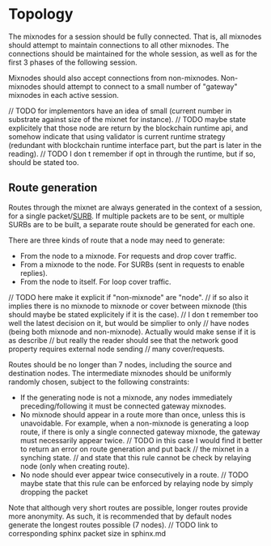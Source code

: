 # Topology

The mixnodes for a session should be fully connected. That is, all mixnodes should attempt to
maintain connections to all other mixnodes. The connections should be maintained for the whole
session, as well as for the first 3 phases of the following session.

Mixnodes should also accept connections from non-mixnodes. Non-mixnodes should attempt to connect
to a small number of "gateway" mixnodes in each active session.

// TODO for implementors have an idea of small (current number in substrate against size of the mixnet for instance).
// TODO maybe state explicitely that those node are return by the blockchain runtime api, and somehow indicate that 
using validator is current runtime strategy (redundant with blockchain runtime interface part, but the part is later
in the reading).
// TODO I don t remember if opt in through the runtime, but if so, should be stated too.

## Route generation

Routes through the mixnet are always generated in the context of a session, for a single
packet/[SURB](./sphinx.md#surbs). If multiple packets are to be sent, or multiple SURBs are to be
built, a separate route should be generated for each one.

There are three kinds of route that a node may need to generate:

- From the node to a mixnode. For requests and drop cover traffic.
- From a mixnode to the node. For SURBs (sent in requests to enable replies).
- From the node to itself. For loop cover traffic.

// TODO here make it explicit if "non-mixnode" are "node".
// if so also it implies there is no mixnode to mixnode or cover between mixnode (this should maybe
be stated explicitely if it is the case).
// I don t remember too well the latest decision on it, but would be simplier to only
// have nodes (being both mixnode and non-mixnode). Actually would make sense if it is as describe
// but really the reader should see that the network good property requires external node sending
// many cover/requests.

Routes should be no longer than 7 nodes, including the source and destination nodes. The
intermediate mixnodes should be uniformly randomly chosen, subject to the following constraints:

- If the generating node is not a mixnode, any nodes immediately preceding/following it must be
  connected gateway mixnodes.
- No mixnode should appear in a route more than once, unless this is unavoidable. For example, when
  a non-mixnode is generating a loop route, if there is only a single connected gateway mixnode,
  the gateway must necessarily appear twice.
  // TODO in this case I would find it better to return an error on route generation and put back
  // the mixnet in a synching state.
  // and state that this rule cannot be check by relaying node (only when creating route).
- No node should ever appear twice consecutively in a route.
  // TODO maybe state that this rule can be enforced by relaying node by simply dropping the packet

Note that although very short routes are possible, longer routes provide more anonymity. As such,
it is recommended that by default nodes generate the longest routes possible (7 nodes).
// TODO link to corresponding sphinx packet size in sphinx.md
